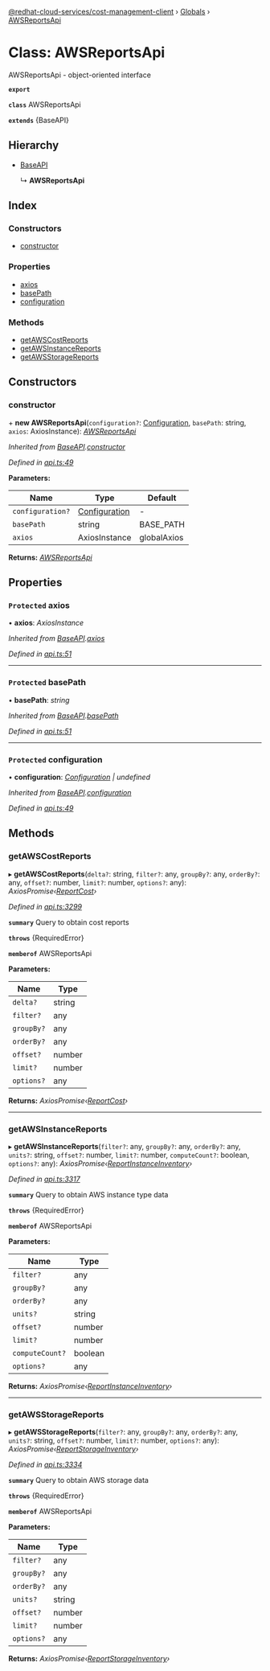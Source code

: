 [@redhat-cloud-services/cost-management-client](../README.md) › [Globals](../globals.md) › [AWSReportsApi](awsreportsapi.md)

# Class: AWSReportsApi

AWSReportsApi - object-oriented interface

**`export`** 

**`class`** AWSReportsApi

**`extends`** {BaseAPI}

## Hierarchy

* [BaseAPI](baseapi.md)

  ↳ **AWSReportsApi**

## Index

### Constructors

* [constructor](awsreportsapi.md#constructor)

### Properties

* [axios](awsreportsapi.md#protected-axios)
* [basePath](awsreportsapi.md#protected-basepath)
* [configuration](awsreportsapi.md#protected-configuration)

### Methods

* [getAWSCostReports](awsreportsapi.md#getawscostreports)
* [getAWSInstanceReports](awsreportsapi.md#getawsinstancereports)
* [getAWSStorageReports](awsreportsapi.md#getawsstoragereports)

## Constructors

###  constructor

\+ **new AWSReportsApi**(`configuration?`: [Configuration](configuration.md), `basePath`: string, `axios`: AxiosInstance): *[AWSReportsApi](awsreportsapi.md)*

*Inherited from [BaseAPI](baseapi.md).[constructor](baseapi.md#constructor)*

*Defined in [api.ts:49](https://github.com/RedHatInsights/javascript-clients/blob/master/packages/cost-management/api.ts#L49)*

**Parameters:**

Name | Type | Default |
------ | ------ | ------ |
`configuration?` | [Configuration](configuration.md) | - |
`basePath` | string |  BASE_PATH |
`axios` | AxiosInstance |  globalAxios |

**Returns:** *[AWSReportsApi](awsreportsapi.md)*

## Properties

### `Protected` axios

• **axios**: *AxiosInstance*

*Inherited from [BaseAPI](baseapi.md).[axios](baseapi.md#protected-axios)*

*Defined in [api.ts:51](https://github.com/RedHatInsights/javascript-clients/blob/master/packages/cost-management/api.ts#L51)*

___

### `Protected` basePath

• **basePath**: *string*

*Inherited from [BaseAPI](baseapi.md).[basePath](baseapi.md#protected-basepath)*

*Defined in [api.ts:51](https://github.com/RedHatInsights/javascript-clients/blob/master/packages/cost-management/api.ts#L51)*

___

### `Protected` configuration

• **configuration**: *[Configuration](configuration.md) | undefined*

*Inherited from [BaseAPI](baseapi.md).[configuration](baseapi.md#protected-configuration)*

*Defined in [api.ts:49](https://github.com/RedHatInsights/javascript-clients/blob/master/packages/cost-management/api.ts#L49)*

## Methods

###  getAWSCostReports

▸ **getAWSCostReports**(`delta?`: string, `filter?`: any, `groupBy?`: any, `orderBy?`: any, `offset?`: number, `limit?`: number, `options?`: any): *AxiosPromise‹[ReportCost](../interfaces/reportcost.md)›*

*Defined in [api.ts:3299](https://github.com/RedHatInsights/javascript-clients/blob/master/packages/cost-management/api.ts#L3299)*

**`summary`** Query to obtain cost reports

**`throws`** {RequiredError}

**`memberof`** AWSReportsApi

**Parameters:**

Name | Type |
------ | ------ |
`delta?` | string |
`filter?` | any |
`groupBy?` | any |
`orderBy?` | any |
`offset?` | number |
`limit?` | number |
`options?` | any |

**Returns:** *AxiosPromise‹[ReportCost](../interfaces/reportcost.md)›*

___

###  getAWSInstanceReports

▸ **getAWSInstanceReports**(`filter?`: any, `groupBy?`: any, `orderBy?`: any, `units?`: string, `offset?`: number, `limit?`: number, `computeCount?`: boolean, `options?`: any): *AxiosPromise‹[ReportInstanceInventory](../interfaces/reportinstanceinventory.md)›*

*Defined in [api.ts:3317](https://github.com/RedHatInsights/javascript-clients/blob/master/packages/cost-management/api.ts#L3317)*

**`summary`** Query to obtain AWS instance type data

**`throws`** {RequiredError}

**`memberof`** AWSReportsApi

**Parameters:**

Name | Type |
------ | ------ |
`filter?` | any |
`groupBy?` | any |
`orderBy?` | any |
`units?` | string |
`offset?` | number |
`limit?` | number |
`computeCount?` | boolean |
`options?` | any |

**Returns:** *AxiosPromise‹[ReportInstanceInventory](../interfaces/reportinstanceinventory.md)›*

___

###  getAWSStorageReports

▸ **getAWSStorageReports**(`filter?`: any, `groupBy?`: any, `orderBy?`: any, `units?`: string, `offset?`: number, `limit?`: number, `options?`: any): *AxiosPromise‹[ReportStorageInventory](../interfaces/reportstorageinventory.md)›*

*Defined in [api.ts:3334](https://github.com/RedHatInsights/javascript-clients/blob/master/packages/cost-management/api.ts#L3334)*

**`summary`** Query to obtain AWS storage data

**`throws`** {RequiredError}

**`memberof`** AWSReportsApi

**Parameters:**

Name | Type |
------ | ------ |
`filter?` | any |
`groupBy?` | any |
`orderBy?` | any |
`units?` | string |
`offset?` | number |
`limit?` | number |
`options?` | any |

**Returns:** *AxiosPromise‹[ReportStorageInventory](../interfaces/reportstorageinventory.md)›*
